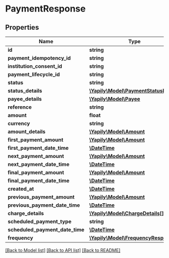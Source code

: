 # PaymentResponse

## Properties
Name | Type | Description | Notes
------------ | ------------- | ------------- | -------------
**id** | **string** |  | [optional] 
**payment_idempotency_id** | **string** |  | [optional] 
**institution_consent_id** | **string** |  | [optional] 
**payment_lifecycle_id** | **string** |  | [optional] 
**status** | **string** |  | [optional] 
**status_details** | [**\Yapily\Model\PaymentStatusDetails**](PaymentStatusDetails.md) |  | [optional] 
**payee_details** | [**\Yapily\Model\Payee**](Payee.md) |  | [optional] 
**reference** | **string** |  | [optional] 
**amount** | **float** |  | [optional] 
**currency** | **string** |  | [optional] 
**amount_details** | [**\Yapily\Model\Amount**](Amount.md) |  | [optional] 
**first_payment_amount** | [**\Yapily\Model\Amount**](Amount.md) |  | [optional] 
**first_payment_date_time** | [**\DateTime**](\DateTime.md) |  | [optional] 
**next_payment_amount** | [**\Yapily\Model\Amount**](Amount.md) |  | [optional] 
**next_payment_date_time** | [**\DateTime**](\DateTime.md) |  | [optional] 
**final_payment_amount** | [**\Yapily\Model\Amount**](Amount.md) |  | [optional] 
**final_payment_date_time** | [**\DateTime**](\DateTime.md) |  | [optional] 
**created_at** | [**\DateTime**](\DateTime.md) |  | [optional] 
**previous_payment_amount** | [**\Yapily\Model\Amount**](Amount.md) |  | [optional] 
**previous_payment_date_time** | [**\DateTime**](\DateTime.md) |  | [optional] 
**charge_details** | [**\Yapily\Model\ChargeDetails[]**](ChargeDetails.md) |  | [optional] 
**scheduled_payment_type** | **string** |  | [optional] 
**scheduled_payment_date_time** | [**\DateTime**](\DateTime.md) |  | [optional] 
**frequency** | [**\Yapily\Model\FrequencyResponse**](FrequencyResponse.md) |  | [optional] 

[[Back to Model list]](../README.md#documentation-for-models) [[Back to API list]](../README.md#documentation-for-api-endpoints) [[Back to README]](../README.md)


